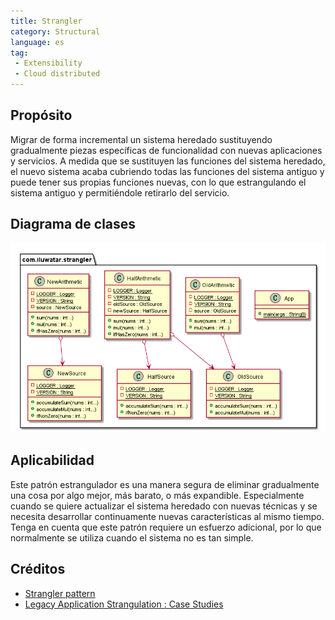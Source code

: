```yaml
---
title: Strangler
category: Structural
language: es
tag:
 - Extensibility
 - Cloud distributed
---
```


## Propósito

Migrar de forma incremental un sistema heredado sustituyendo gradualmente piezas específicas de funcionalidad
con nuevas aplicaciones y servicios. A medida que se sustituyen las funciones del sistema heredado, el nuevo
sistema acaba cubriendo todas las funciones del sistema antiguo y puede tener sus propias funciones nuevas, con lo que
estrangulando el sistema antiguo y permitiéndole retirarlo del servicio.

## Diagrama de clases

![alt text](./etc/strangler.png "Strangler")

## Aplicabilidad

Este patrón estrangulador es una manera segura de eliminar gradualmente una cosa por algo mejor, más barato, o
más expandible. Especialmente cuando se quiere actualizar el sistema heredado con nuevas técnicas y se necesita
desarrollar continuamente nuevas características al mismo tiempo. Tenga en cuenta que este patrón requiere un esfuerzo adicional,
por lo que normalmente se utiliza cuando el sistema no es tan simple.

## Créditos

* [Strangler pattern](https://docs.microsoft.com/en-us/azure/architecture/patterns/strangler)
* [Legacy Application Strangulation : Case Studies](https://paulhammant.com/2013/07/14/legacy-application-strangulation-case-studies/)
